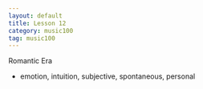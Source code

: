 ```yaml
---
layout: default
title: Lesson 12
category: music100
tag: music100
---
```


Romantic Era
- emotion, intuition, subjective, spontaneous, personal
